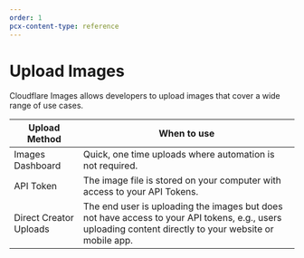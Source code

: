 ```yaml
---
order: 1
pcx-content-type: reference
---
```


# Upload Images

Cloudflare Images allows developers to upload images that cover a wide range of use cases.

<TableWrap>

| Upload Method          | When to use       |
| ---------------------- | ----------------- |
| Images Dashboard       | Quick, one time uploads where automation is not required.
| API Token              | The image file is stored on your computer with access to your API Tokens.
| Direct Creator Uploads | The end user is uploading the images but does not have access to your API tokens, e.g., users uploading content directly to your website or mobile app.

</TableWrap>